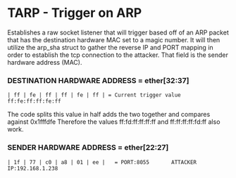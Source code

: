 #             TARP - Trigger on ARP 

Establishes a raw socket listener that will trigger based
off of an ARP packet that has the destination hardware MAC set to a
magic number. It will then utilize the arp_sha struct to gather the 
reverse IP and PORT mapping in order to establish the tcp connection to
the attacker. That field is the sender hardware address (MAC).

### DESTINATION HARDWARE ADDRESS = ether[32:37] 

```
| ff | fe | ff | ff | fe | ff | = Current trigger value ff:fe:ff:ff:fe:ff 
```
The code splits this value in half adds the two together and compares against 0x1fffdfe
Therefore the values ff:fd:ff:ff:ff:ff and ff:ff:ff:ff:fd:ff also work.


### SENDER HARDWARE ADDRESS = ether[22:27]
```
| 1f | 77 | c0 | a8 | 01 | ee |   = PORT:8055       ATTACKER IP:192.168.1.238
 ```

